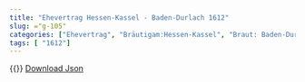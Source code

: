 ```yaml
---
title: "Ehevertrag Hessen-Kassel - Baden-Durlach 1612"
slug: ="g-105"
categories: ["Ehevertrag", "Bräutigam:Hessen-Kassel", "Braut: Baden-Durlach", "Eheschließung vollzogen?:Ja", "verschiedenkonfessionelle Ehe?:Ja", "Dynastie Bräutigam:Hessen (Kassel)", "Akteur Bräutigam:Hessen (Kassel)", "Akteur Braut:Baden", "Textbezug?:nein", "Ständisch?:nein", "Ratifikation?:nein", "Sonstiges?:nein", "Bräutigam:Hessen-Kassel", "Braut: Baden-Durlach"]
tags: [ "1612"]
---
```

<!--more-->
{{<v126>}}
[Download Json](/vertraege/vertrag-105.json)